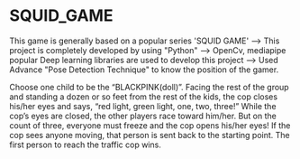 # SQUID_GAME
This game is generally based on a popular series 'SQUID GAME'
--> This project is completely developed by using "Python"
--> OpenCv, mediapipe popular Deep learning libraries are used to develop this project
--> Used Advance "Pose Detection Technique" to know the position of the gamer.


Choose one child to be the “BLACKPINK(doll)”. Facing the rest of the group and standing a dozen or so feet from the rest of the kids, the cop closes his/her eyes and says, “red light, green light, one, two, three!” While the cop’s eyes are closed, the other players race toward him/her. But on the count of three, everyone must freeze and the cop opens his/her eyes! If the cop sees anyone moving, that person is sent back to the starting point. The first person to reach the traffic cop wins.
